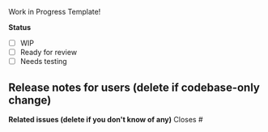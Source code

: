 <!-- FILL OUT THE BELOW FORM OR YOUR PR WILL BE AUTOMATICALLY CLOSED -->

Work in Progress Template!

**Status**

- [ ] WIP
- [ ] Ready for review
- [ ] Needs testing

## **Release notes for users (delete if codebase-only change)**

**Related issues (delete if you don't know of any)**
Closes #

<!-- If there are UI changes please share mobile-responsive and desktop screenshots or recordings. -->
